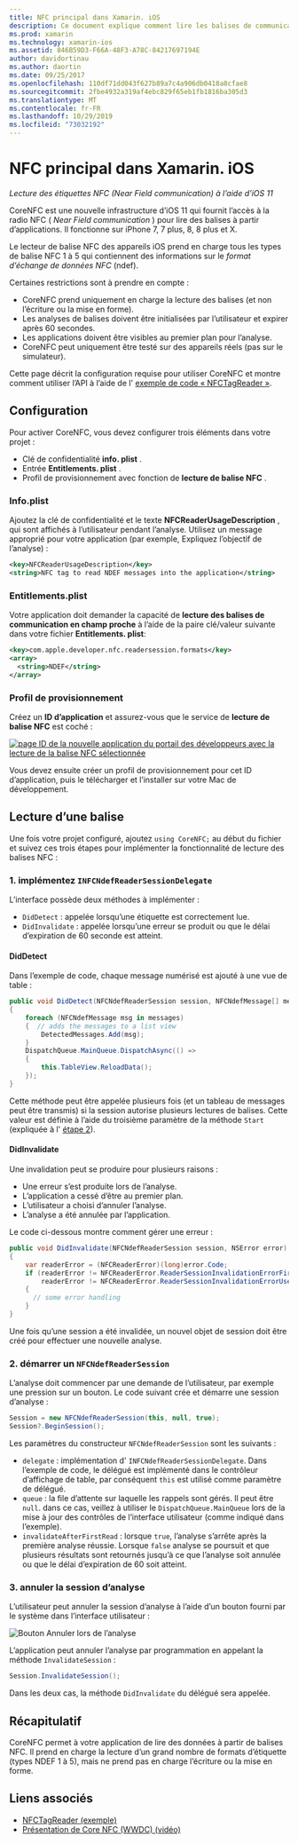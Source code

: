 ```yaml
---
title: NFC principal dans Xamarin. iOS
description: Ce document explique comment lire les balises de communication en champ proche dans Xamarin. iOS à l’aide des API introduites dans iOS 11.
ms.prod: xamarin
ms.technology: xamarin-ios
ms.assetid: 846B59D3-F66A-48F3-A78C-84217697194E
author: davidortinau
ms.author: daortin
ms.date: 09/25/2017
ms.openlocfilehash: 110df71dd043f627b89a7c4a906db0418a8cfae8
ms.sourcegitcommit: 2fbe4932a319af4ebc829f65eb1fb1816ba305d3
ms.translationtype: MT
ms.contentlocale: fr-FR
ms.lasthandoff: 10/29/2019
ms.locfileid: "73032192"
---
```

# <a name="core-nfc-in-xamarinios"></a>NFC principal dans Xamarin. iOS

_Lecture des étiquettes NFC (Near Field communication) à l’aide d’iOS 11_

CoreNFC est une nouvelle infrastructure d’iOS 11 qui fournit l’accès à la radio NFC ( _Near Field communication_ ) pour lire des balises à partir d’applications. Il fonctionne sur iPhone 7, 7 plus, 8, 8 plus et X.

Le lecteur de balise NFC des appareils iOS prend en charge tous les types de balise NFC 1 à 5 qui contiennent des informations sur le _format d’échange de données NFC_ (ndef).

Certaines restrictions sont à prendre en compte :

- CoreNFC prend uniquement en charge la lecture des balises (et non l’écriture ou la mise en forme).
- Les analyses de balises doivent être initialisées par l’utilisateur et expirer après 60 secondes.
- Les applications doivent être visibles au premier plan pour l’analyse.
- CoreNFC peut uniquement être testé sur des appareils réels (pas sur le simulateur).

Cette page décrit la configuration requise pour utiliser CoreNFC et montre comment utiliser l’API à l’aide de l' [exemple de code « NFCTagReader »](https://docs.microsoft.com/samples/xamarin/ios-samples/ios11-nfctagreader).

## <a name="configuration"></a>Configuration

Pour activer CoreNFC, vous devez configurer trois éléments dans votre projet :

- Clé de confidentialité **info. plist** .
- Entrée **Entitlements. plist** .
- Profil de provisionnement avec fonction de **lecture de balise NFC** .

### <a name="infoplist"></a>Info.plist

Ajoutez la clé de confidentialité et le texte **NFCReaderUsageDescription** , qui sont affichés à l’utilisateur pendant l’analyse. Utilisez un message approprié pour votre application (par exemple, Expliquez l’objectif de l’analyse) :

```xml
<key>NFCReaderUsageDescription</key>
<string>NFC tag to read NDEF messages into the application</string>
```

### <a name="entitlementsplist"></a>Entitlements.plist

Votre application doit demander la capacité de **lecture des balises de communication en champ proche** à l’aide de la paire clé/valeur suivante dans votre fichier **Entitlements. plist**:

```xml
<key>com.apple.developer.nfc.readersession.formats</key>
<array>
  <string>NDEF</string>
</array>
```

### <a name="provisioning-profile"></a>Profil de provisionnement

Créez un **ID d’application** et assurez-vous que le service de **lecture de balise NFC** est coché :

[![page ID de la nouvelle application du portail des développeurs avec la lecture de la balise NFC sélectionnée](corenfc-images/app-services-nfc-sml.png)](corenfc-images/app-services-nfc.png#lightbox)

Vous devez ensuite créer un profil de provisionnement pour cet ID d’application, puis le télécharger et l’installer sur votre Mac de développement.

## <a name="reading-a-tag"></a>Lecture d’une balise

Une fois votre projet configuré, ajoutez `using CoreNFC;` au début du fichier et suivez ces trois étapes pour implémenter la fonctionnalité de lecture des balises NFC :

### <a name="1-implement-infcndefreadersessiondelegate"></a>1. implémentez `INFCNdefReaderSessionDelegate`

L’interface possède deux méthodes à implémenter :

- `DidDetect` : appelée lorsqu’une étiquette est correctement lue.
- `DidInvalidate` : appelée lorsqu’une erreur se produit ou que le délai d’expiration de 60 seconde est atteint.

#### <a name="diddetect"></a>DidDetect

Dans l’exemple de code, chaque message numérisé est ajouté à une vue de table :

```csharp
public void DidDetect(NFCNdefReaderSession session, NFCNdefMessage[] messages)
{
    foreach (NFCNdefMessage msg in messages)
    {  // adds the messages to a list view
        DetectedMessages.Add(msg);
    }
    DispatchQueue.MainQueue.DispatchAsync(() =>
    {
        this.TableView.ReloadData();
    });
}
```

Cette méthode peut être appelée plusieurs fois (et un tableau de messages peut être transmis) si la session autorise plusieurs lectures de balises. Cette valeur est définie à l’aide du troisième paramètre de la méthode `Start` (expliquée à l' [étape 2](#step2)).

#### <a name="didinvalidate"></a>DidInvalidate

Une invalidation peut se produire pour plusieurs raisons :

- Une erreur s’est produite lors de l’analyse.
- L’application a cessé d’être au premier plan.
- L’utilisateur a choisi d’annuler l’analyse.
- L’analyse a été annulée par l’application.

Le code ci-dessous montre comment gérer une erreur :

```csharp
public void DidInvalidate(NFCNdefReaderSession session, NSError error)
{
    var readerError = (NFCReaderError)(long)error.Code;
    if (readerError != NFCReaderError.ReaderSessionInvalidationErrorFirstNDEFTagRead &&
        readerError != NFCReaderError.ReaderSessionInvalidationErrorUserCanceled)
    {
      // some error handling
    }
}
```

Une fois qu’une session a été invalidée, un nouvel objet de session doit être créé pour effectuer une nouvelle analyse.

<a name="step2" />

### <a name="2-start-an-nfcndefreadersession"></a>2. démarrer un `NFCNdefReaderSession`

L’analyse doit commencer par une demande de l’utilisateur, par exemple une pression sur un bouton.
Le code suivant crée et démarre une session d’analyse :

```csharp
Session = new NFCNdefReaderSession(this, null, true);
Session?.BeginSession();
```

Les paramètres du constructeur `NFCNdefReaderSession` sont les suivants :

- `delegate` : implémentation d' `INFCNdefReaderSessionDelegate`. Dans l’exemple de code, le délégué est implémenté dans le contrôleur d’affichage de table, par conséquent `this` est utilisé comme paramètre de délégué.
- `queue` : la file d’attente sur laquelle les rappels sont gérés. Il peut être `null`. dans ce cas, veillez à utiliser le `DispatchQueue.MainQueue` lors de la mise à jour des contrôles de l’interface utilisateur (comme indiqué dans l’exemple).
- `invalidateAfterFirstRead` : lorsque `true`, l’analyse s’arrête après la première analyse réussie. Lorsque `false` analyse se poursuit et que plusieurs résultats sont retournés jusqu’à ce que l’analyse soit annulée ou que le délai d’expiration de 60 soit atteint.

### <a name="3-cancel-the-scanning-session"></a>3. annuler la session d’analyse

L’utilisateur peut annuler la session d’analyse à l’aide d’un bouton fourni par le système dans l’interface utilisateur :

![Bouton Annuler lors de l’analyse](corenfc-images/scan-cancel-sml.png)

L’application peut annuler l’analyse par programmation en appelant la méthode `InvalidateSession` :

```csharp
Session.InvalidateSession();
```

Dans les deux cas, la méthode `DidInvalidate` du délégué sera appelée.

## <a name="summary"></a>Récapitulatif

CoreNFC permet à votre application de lire des données à partir de balises NFC. Il prend en charge la lecture d’un grand nombre de formats d’étiquette (types NDEF 1 à 5), mais ne prend pas en charge l’écriture ou la mise en forme.

## <a name="related-links"></a>Liens associés

- [NFCTagReader (exemple)](https://docs.microsoft.com/samples/xamarin/ios-samples/ios11-nfctagreader)
- [Présentation de Core NFC (WWDC) (vidéo)](https://developer.apple.com/videos/play/wwdc2017/718/)
